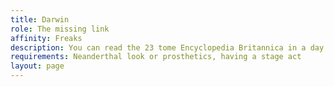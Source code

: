 ```yaml
---
title: Darwin
role: The missing link
affinity: Freaks
description: You can read the 23 tome Encyclopedia Britannica in a day and remember about 80% of the content. Your appearance, however, belies the knowledge within as you look like a crossover of an ape and a man. They named you the missing link. You had fingers pointed at you, shunned and ridiculed. You learned a response that was easiest to understand - violence. The problem is that as you get violent, you are starting to forget things. If this carries on you fear you will lose your brains and perhaps you will end up nothing more than an ape?
requirements: Neanderthal look or prosthetics, having a stage act
layout: page
---
```

